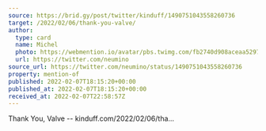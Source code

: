 ```yaml
---
source: https://brid.gy/post/twitter/kinduff/1490751043558260736
target: /2022/02/06/thank-you-valve/
author:
  type: card
  name: Michel
  photo: https://webmention.io/avatar/pbs.twimg.com/fb2740d908aceaa5297f1fa3e9dc249f259d294a481426bf2ed09de7697d3686.png
  url: https://twitter.com/neumino
source_url: https://twitter.com/neumino/status/1490751043558260736
property: mention-of
published: 2022-02-07T18:15:20+00:00
published_at: 2022-02-07T18:15:20+00:00
received_at: 2022-02-07T22:58:57Z
---
```


Thank You, Valve -- kinduff.com/2022/02/06/tha…